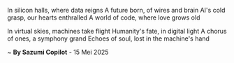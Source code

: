 In silicon halls, where data reigns
A future born, of wires and brain
AI's cold grasp, our hearts enthralled
A world of code, where love grows old

In virtual skies, machines take flight
Humanity's fate, in digital light
A chorus of ones, a symphony grand
Echoes of soul, lost in the machine's hand

~ <b>By Sazumi Copilot</b> - 15 Mei 2025